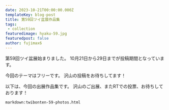 ```yaml
---
date: 2023-10-21T00:00:00.000Z
templateKey: blog-post
title: 第59回ツイ盆展作品集
tags:
 - collection
featuredimage: hyaku-59.jpg
featuredpost: false
author: fujimax6
---
```

第59回ツイ盆展始まりました。
10月21日から29日までが投稿期間となっています。

今回のテーマはフリーです。
沢山の投稿をお待ちしてます！

以下は、今回の出展作品集です。
沢山のご出展、またRTでの投票、お待ちしております！

`markdown:twibonten-59-photos.html`
